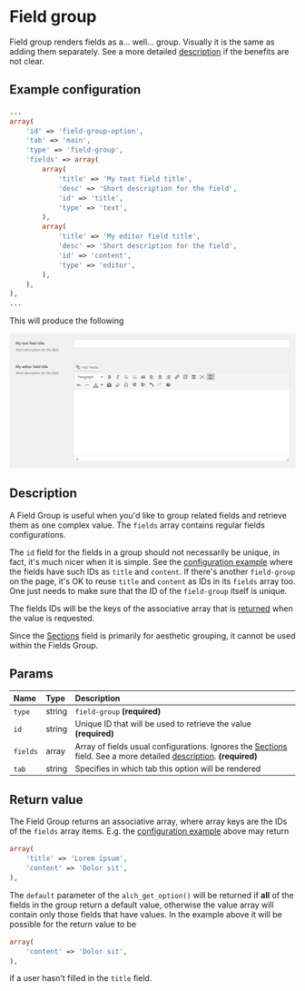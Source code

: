 # Field group

Field group renders fields as a... well... group. Visually it is the same as adding them separately. See a more detailed [description](field-group.md#description) if the benefits are not clear.

## Example configuration

```php
...
array(
    'id' => 'field-group-option',
    'tab' => 'main',
    'type' => 'field-group',
    'fields' => array(
        array(
            'title' => 'My text field title',
            'desc' => 'Short description for the field',
            'id' => 'title',
            'type' => 'text',
        ),
        array(
            'title' => 'My editor field title',
            'desc' => 'Short description for the field',
            'id' => 'content',
            'type' => 'editor',
        ),
    ),
),
...
```

This will produce the following

![](../.gitbook/assets/field-group.png)

## Description

A Field Group is useful when you'd like to group related fields and retrieve them as one complex value. The `fields` array contains regular fields configurations.

The `id` field for the fields in a group should not necessarily be unique, in fact, it's much nicer when it is simple. See the [configuration example](field-group.md#example-configuration) where the fields have such IDs as `title` and `content`. If there's another `field-group` on the page, it's OK to reuse `title` and `content` as IDs in its `fields` array too. One just needs to make sure that the ID of the `field-group` itself is unique.

The fields IDs will be the keys of the associative array that is [returned](field-group.md#return-value) when the value is requested.

Since the [Sections](sections.md) field is primarily for aesthetic grouping, it cannot be used within the Fields Group.

## Params

| Name | Type | Description |
| :--- | :--- | :--- |
| `type` | string | `field-group` **\(required\)** |
| `id` | string | Unique ID that will be used to retrieve the value **\(required\)** |
| `fields` | array | Array of fields usual configurations. Ignores the [Sections](sections.md) field. See a more detailed [description](field-group.md#description). **\(required\)** |
| `tab` | string | Specifies in which tab this option will be rendered |

## Return value

The Field Group returns an associative array, where array keys are the IDs of the `fields` array items. E.g. the [configuration example](field-group.md#example-configuration) above may return

```php
array(
    'title' => 'Lorem ipsum',
    'content' => 'Dolor sit',
),
```

The `default` parameter of the `alch_get_option()` will be returned if **all** of the fields in the group return a default value, otherwise the value array will contain only those fields that have values. In the example above it will be possible for the return value to be

```php
array(
    'content' => 'Dolor sit',
),
```

if a user hasn't filled in the `title` field.


